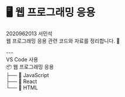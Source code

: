 # 🖥️ 웹 프로그래밍 응용

2020962013 서민석  
웹 프로그래밍 응용 관련 코드와 자료를 정리합니다. 🚀

---<br>
VS Code 사용<br>
📦 웹 프로그래밍 응용<br>
├── 📁 JavaScript<br>
├── 📁 React<br>
└── 📁 HTML<br>


